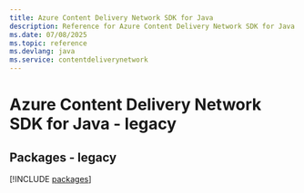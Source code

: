 ```yaml
---
title: Azure Content Delivery Network SDK for Java
description: Reference for Azure Content Delivery Network SDK for Java
ms.date: 07/08/2025
ms.topic: reference
ms.devlang: java
ms.service: contentdeliverynetwork
---
```

# Azure Content Delivery Network SDK for Java - legacy
## Packages - legacy
[!INCLUDE [packages](content-delivery-network-index.md)]